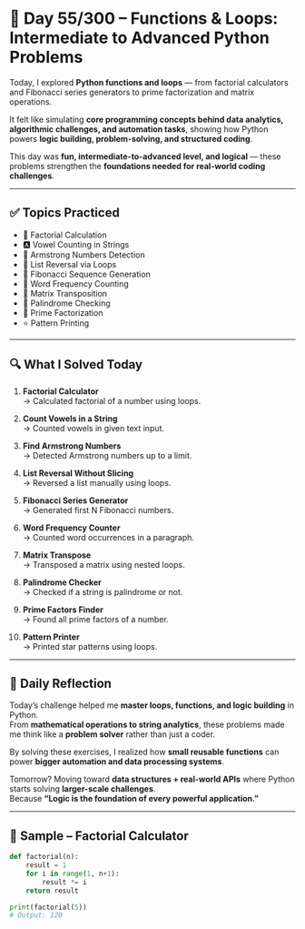 # 🐍 Day 55/300 – Functions & Loops: Intermediate to Advanced Python Problems  

Today, I explored **Python functions and loops** — from factorial calculators and Fibonacci series generators to prime factorization and matrix operations.  

It felt like simulating **core programming concepts behind data analytics, algorithmic challenges, and automation tasks**, showing how Python powers **logic building, problem-solving, and structured coding**.  

This day was **fun, intermediate-to-advanced level, and logical** — these problems strengthen the **foundations needed for real-world coding challenges**.  

---

## ✅ Topics Practiced  

- 🧮 Factorial Calculation  
- 🅰️ Vowel Counting in Strings  
- 🔢 Armstrong Numbers Detection  
- 🔄 List Reversal via Loops  
- 🐚 Fibonacci Sequence Generation  
- 📝 Word Frequency Counting  
- 🧠 Matrix Transposition  
- 🔁 Palindrome Checking  
- 🧩 Prime Factorization  
- ⭐ Pattern Printing  

---

## 🔍 What I Solved Today  

1. **Factorial Calculator**  
   → Calculated factorial of a number using loops.  

2. **Count Vowels in a String**  
   → Counted vowels in given text input.  

3. **Find Armstrong Numbers**  
   → Detected Armstrong numbers up to a limit.  

4. **List Reversal Without Slicing**  
   → Reversed a list manually using loops.  

5. **Fibonacci Series Generator**  
   → Generated first N Fibonacci numbers.  

6. **Word Frequency Counter**  
   → Counted word occurrences in a paragraph.  

7. **Matrix Transpose**  
   → Transposed a matrix using nested loops.  

8. **Palindrome Checker**  
   → Checked if a string is palindrome or not.  

9. **Prime Factors Finder**  
   → Found all prime factors of a number.  

10. **Pattern Printer**  
    → Printed star patterns using loops.  

---

## 💭 Daily Reflection  

Today’s challenge helped me **master loops, functions, and logic building** in Python.  
From **mathematical operations to string analytics**, these problems made me think like a **problem solver** rather than just a coder.  

By solving these exercises, I realized how **small reusable functions** can power **bigger automation and data processing systems**.  

Tomorrow? Moving toward **data structures + real-world APIs** where Python starts solving **larger-scale challenges**.  
Because **“Logic is the foundation of every powerful application.”**  

---

## 🧠 Sample – Factorial Calculator  

```python
def factorial(n):
    result = 1
    for i in range(1, n+1):
        result *= i
    return result

print(factorial(5))
# Output: 120
